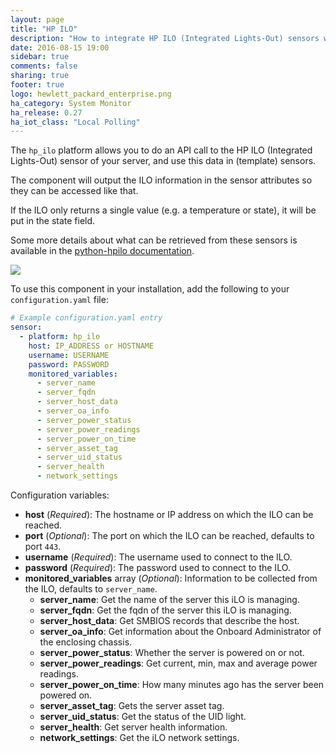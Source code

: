 ```yaml
---
layout: page
title: "HP ILO"
description: "How to integrate HP ILO (Integrated Lights-Out) sensors within Home Assistant."
date: 2016-08-15 19:00
sidebar: true
comments: false
sharing: true
footer: true
logo: hewlett_packard_enterprise.png
ha_category: System Monitor
ha_release: 0.27
ha_iot_class: "Local Polling"
---
```


The `hp_ilo` platform allows you to do an API call to the HP ILO (Integrated Lights-Out) sensor of your server, and use this data in (template) sensors.

The component will output the ILO information in the sensor attributes so they can be accessed like that. 

If the ILO only returns a single value (e.g. a temperature or state), it will be put in the state field.

Some more details about what can be retrieved from these sensors is available in the [python-hpilo documentation](http://pythonhosted.org/python-hpilo/).

<p class='img'>
  <img src='{{site_root}}/images/screenshots/hp_ilo.png' />
</p>


To use this component in your installation, add the following to your `configuration.yaml` file:

```yaml
# Example configuration.yaml entry
sensor:
  - platform: hp_ilo
    host: IP_ADDRESS or HOSTNAME
    username: USERNAME
    password: PASSWORD
    monitored_variables:
      - server_name
      - server_fqdn
      - server_host_data
      - server_oa_info
      - server_power_status
      - server_power_readings
      - server_power_on_time
      - server_asset_tag
      - server_uid_status
      - server_health
      - network_settings
```

Configuration variables:

- **host** (*Required*): The hostname or IP address on which the ILO can be reached.
- **port** (*Optional*): The port on which the ILO can be reached, defaults to port `443`.
- **username** (*Required*): The username used to connect to the ILO.
- **password** (*Required*): The password used to connect to the ILO.
- **monitored_variables** array (*Optional*): Information to be collected from the ILO, defaults to `server_name`.
  - **server_name**: Get the name of the server this iLO is managing.
  - **server_fqdn**: Get the fqdn of the server this iLO is managing.
  - **server_host_data**: Get SMBIOS records that describe the host.
  - **server_oa_info**: Get information about the Onboard Administrator of the enclosing chassis.
  - **server_power_status**: Whether the server is powered on or not.
  - **server_power_readings**: Get current, min, max and average power readings.
  - **server_power_on_time**: How many minutes ago has the server been powered on.
  - **server_asset_tag**: Gets the server asset tag.
  - **server_uid_status**: Get the status of the UID light.
  - **server_health**: Get server health information.
  - **network_settings**: Get the iLO network settings.
